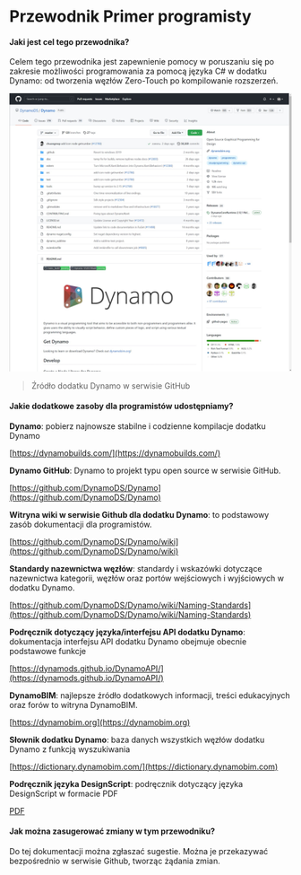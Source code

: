 # Przewodnik Primer programisty

#### Jaki jest cel tego przewodnika? <a href="#what-is-the-purpose-of-this-guide" id="what-is-the-purpose-of-this-guide"></a>

Celem tego przewodnika jest zapewnienie pomocy w poruszaniu się po zakresie możliwości programowania za pomocą języka C# w dodatku Dynamo: od tworzenia węzłów Zero-Touch po kompilowanie rozszerzeń.

![Źródło dodatku Dynamo w serwisie GitHub](../1-introduction/images/dynamogithub.jpg)

> Źródło dodatku Dynamo w serwisie GitHub

#### Jakie dodatkowe zasoby dla programistów udostępniamy? <a href="#what-additional-online-resources-do-we-provide" id="what-additional-online-resources-do-we-provide"></a>

**Dynamo**: pobierz najnowsze stabilne i codzienne kompilacje dodatku Dynamo

[https://dynamobuilds.com/](https://dynamobuilds.com/)

**Dynamo GitHub**: Dynamo to projekt typu open source w serwisie GitHub.

[https://github.com/DynamoDS/Dynamo](https://github.com/DynamoDS/Dynamo)

**Witryna wiki w serwisie Github dla dodatku Dynamo**: to podstawowy zasób dokumentacji dla programistów.

[https://github.com/DynamoDS/Dynamo/wiki](https://github.com/DynamoDS/Dynamo/wiki)

**Standardy nazewnictwa węzłów**: standardy i wskazówki dotyczące nazewnictwa kategorii, węzłów oraz portów wejściowych i wyjściowych w dodatku Dynamo.

[https://github.com/DynamoDS/Dynamo/wiki/Naming-Standards](https://github.com/DynamoDS/Dynamo/wiki/Naming-Standards)

**Podręcznik dotyczący języka/interfejsu API dodatku Dynamo**: dokumentacja interfejsu API dodatku Dynamo obejmuje obecnie podstawowe funkcje

[https://dynamods.github.io/DynamoAPI/](https://dynamods.github.io/DynamoAPI/)

**DynamoBIM**: najlepsze źródło dodatkowych informacji, treści edukacyjnych oraz forów to witryna DynamoBIM.

[https://dynamobim.org](https://dynamobim.org)

**Słownik dodatku Dynamo**: baza danych wszystkich węzłów dodatku Dynamo z funkcją wyszukiwania

[https://dictionary.dynamobim.com/](https://dictionary.dynamobim.com)

**Podręcznik języka DesignScript**: podręcznik dotyczący języka DesignScript w formacie PDF

[PDF](https://dynamobim.org/wp-content/uploads/forum-assets/colin-mccroneautodesk-com/07/10/Dynamo\_language\_guide\_version\_1.pdf)

#### Jak można zasugerować zmiany w tym przewodniku? <a href="#how-can-i-suggest-changes-to-this-guide" id="how-can-i-suggest-changes-to-this-guide"></a>

Do tej dokumentacji można zgłaszać sugestie. Można je przekazywać bezpośrednio w serwisie Github, tworząc żądania zmian.
